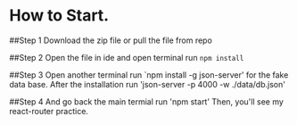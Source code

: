 # How to Start.

##Step 1
Download the zip file or pull the file from repo

##Step 2
Open the file in ide and open terminal run `npm install`

##Step 3
Open another terminal run `npm install -g json-server' for the fake data base.
After the installation run 'json-server -p 4000 -w ./data/db.json'

##Step 4
And go back the main termial run 'npm start'
Then, you'll see my react-router practice.


